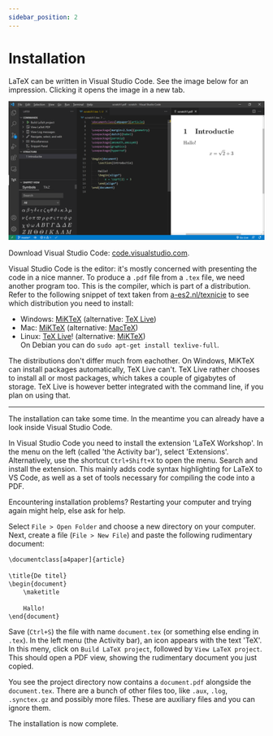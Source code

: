 ```yaml
---
sidebar_position: 2
---
```


# Installation

LaTeX can be written in Visual Studio Code. See the image below for an impression.
Clicking it opens the image in a new tab.

[![Screenshot of writing LaTeX in Visual Studio Code](/img/latex/VisualStudioCodeDemo.png)](/img/latex/VisualStudioCodeDemo.png)

Download Visual Studio Code: <a href="https://code.visualstudio.com/" target="_blank">code.visualstudio.com</a>.

Visual Studio Code is the editor: it's mostly concerned with presenting the
code in a nice manner. To produce a `.pdf` file from a `.tex` file, we need
another program too. This is the compiler, which is part of a distribution.
Refer to the following snippet of text taken from [a-es2.nl/texnicie](http://a-es2.nl/texnicie) to see which distribution you need to install:

* Windows: [MiKTeX](https://miktex.org/download) (alternative: [TeX Live](https://www.tug.org/texlive/acquire-netinstall.html))
* Mac: [MiKTeX](https://miktex.org/download) (alternative: [MacTeX](https://tug.org/mactex/mactex-download.html))
* Linux: [TeX Live](https://www.tug.org/texlive/acquire-netinstall.html)! (alternative: [MiKTeX](https://miktex.org/download))<br/>
  On Debian you can do
  `sudo apt-get install texlive-full`.

The distributions don't differ much from eachother. On Windows, MiKTeX can
install packages automatically, TeX Live can't. TeX Live rather chooses to install
all or most packages, which takes a couple of gigabytes of storage. TeX Live is
however better integrated with the command line, if you plan on using that.

---

The installation can take some time. In the meantime you can already have a
look inside Visual Studio Code.

In Visual Studio Code you need to install the extension 'LaTeX Workshop'. In the
menu on the left (called 'the Activity bar'), select 'Extensions'.
Alternatively, use the shortcut `Ctrl+Shift+X` to open the menu. Search and
install the extension. This mainly adds code syntax highlighting for LaTeX to
VS Code, as well as a set of tools necessary for compiling the code into a PDF.

Encountering installation problems? Restarting your computer and trying again
might help, else ask for help.

Select `File > Open Folder` and choose a new directory on your computer. Next,
create a file (`File > New File`) and paste the following rudimentary document:

```
\documentclass[a4paper]{article}

\title{De titel}
\begin{document}
    \maketitle

    Hallo!
\end{document}
```

Save (`Ctrl+S`) the file with name `document.tex` (or something else ending in
`.tex`). In the left menu (the Activity bar), an icon appears with the text
'TeX'. In this meny, click on `Build LaTeX project`, followed by `View LaTeX
project`. This should open a PDF view, showing the rudimentary document you just
copied.

You see the project directory now contains a `document.pdf` alongside the
`document.tex`. There are a bunch of other files too, like `.aux`, `.log`,
`.synctex.gz` and possibly more files. These are auxiliary files and you can
ignore them.

The installation is now complete.

